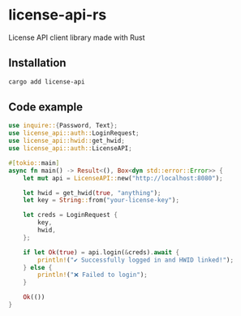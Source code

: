 # license-api-rs

License API client library made with Rust

## Installation

```bash
cargo add license-api
```

## Code example

```rust
use inquire::{Password, Text};
use license_api::auth::LoginRequest;
use license_api::hwid::get_hwid;
use license_api::auth::LicenseAPI;

#[tokio::main]
async fn main() -> Result<(), Box<dyn std::error::Error>> {
    let mut api = LicenseAPI::new("http://localhost:8080");

    let hwid = get_hwid(true, "anything");
    let key = String::from("your-license-key");

    let creds = LoginRequest {
        key,
        hwid,
    };

    if let Ok(true) = api.login(&creds).await {
        println!("✔ Successfully logged in and HWID linked!");
    } else {
        println!("❌ Failed to login");
    }

    Ok(())
}
```
